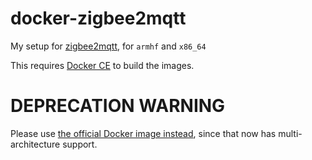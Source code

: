 # docker-zigbee2mqtt

My setup for [zigbee2mqtt](https://github.com/Koenkk/zigbee2mqtt), for `armhf` and `x86_64`

This requires [Docker CE](https://docs.docker.com/engine/installation/linux/docker-ce/ubuntu) to build the images.

# DEPRECATION WARNING

Please use [the official Docker image instead](https://github.com/Koenkk/zigbee2mqtt/tree/master/docker), since that now has multi-architecture support.
